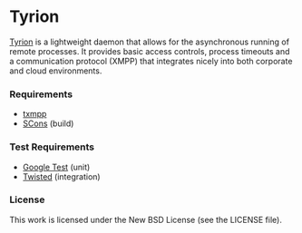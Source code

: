 Tyrion
======

[Tyrion][tyrion] is a lightweight daemon that allows for the asynchronous
running of remote processes. It provides basic access controls, process
timeouts and a communication protocol (XMPP) that integrates nicely into both
corporate and cloud environments.

### Requirements

* [txmpp](http://github.com/tidg/txmpp)
* [SCons](http://www.scons.org/) (build)

### Test Requirements

* [Google Test](http://code.google.com/p/googletest/) (unit)
* [Twisted](http://twistedmatrix.com/) (integration)

### License

This work is licensed under the New BSD License (see the LICENSE file).

[tyrion]: http://www.tidg.org/tyrion "Tyrion"
